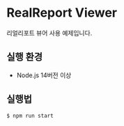 # RealReport Viewer

리얼리포트 뷰어 사용 예제입니다.

## 실행 환경

- Node.js 14버전 이상

## 실행법

```bash
$ npm run start
```